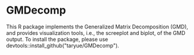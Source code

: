# GMDecomp
This R package implements the Generalized Matrix Decomposition (GMD), and provides visualization tools, i.e., the screeplot and biplot, of the GMD output. To install the package, please use
devtools::install_github("taryue/GMDecomp").
